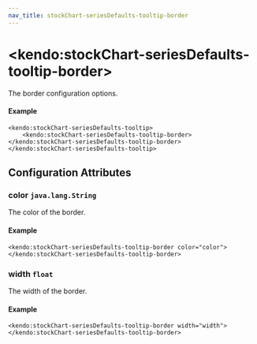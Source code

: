```yaml
---
nav_title: stockChart-seriesDefaults-tooltip-border
---
```


# \<kendo:stockChart-seriesDefaults-tooltip-border\>

The border configuration options.

#### Example
    <kendo:stockChart-seriesDefaults-tooltip>
        <kendo:stockChart-seriesDefaults-tooltip-border></kendo:stockChart-seriesDefaults-tooltip-border>
    </kendo:stockChart-seriesDefaults-tooltip>

## Configuration Attributes

### color `java.lang.String`

The color of the border.

#### Example
    <kendo:stockChart-seriesDefaults-tooltip-border color="color">
    </kendo:stockChart-seriesDefaults-tooltip-border>

### width `float`

The width of the border.

#### Example
    <kendo:stockChart-seriesDefaults-tooltip-border width="width">
    </kendo:stockChart-seriesDefaults-tooltip-border>

